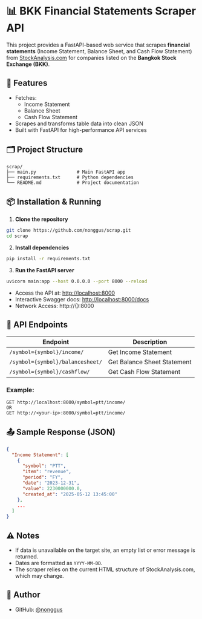 # 📊 BKK Financial Statements Scraper API

This project provides a FastAPI-based web service that scrapes **financial statements** (Income Statement, Balance Sheet, and Cash Flow Statement) from [StockAnalysis.com](https://stockanalysis.com) for companies listed on the **Bangkok Stock Exchange (BKK)**.

## 🚀 Features

- Fetches:
  - Income Statement
  - Balance Sheet
  - Cash Flow Statement
- Scrapes and transforms table data into clean JSON
- Built with FastAPI for high-performance API services

## 🗂️ Project Structure

```
scrap/
├── main.py               # Main FastAPI app
├── requirements.txt      # Python dependencies
└── README.md             # Project documentation
```

## 📦 Installation & Running

1. **Clone the repository**

```bash
git clone https://github.com/nonggus/scrap.git
cd scrap
```

2. **Install dependencies**

```bash
pip install -r requirements.txt
```

3. **Run the FastAPI server**

```bash
uvicorn main:app --host 0.0.0.0 --port 8000 --reload
```

- Access the API at: [http://localhost:8000](http://localhost:8000)
- Interactive Swagger docs: [http://localhost:8000/docs](http://localhost:8000/docs)
- Network Access: http://{<your-ip>}:8000

## 🔌 API Endpoints

| Endpoint | Description |
|----------|-------------|
| `/symbol={symbol}/income/`       | Get Income Statement |
| `/symbol={symbol}/balancesheet/` | Get Balance Sheet Statement |
| `/symbol={symbol}/cashflow/`     | Get Cash Flow Statement |

### Example:

```
GET http://localhost:8000/symbol=ptt/income/
OR
GET http://<your-ip>:8000/symbol=ptt/income/
```

## 📤 Sample Response (JSON)

```json
{
  "Income Statement": [
    {
      "symbol": "PTT",
      "item": "revenue",
      "period": "FY",
      "date": "2023-12-31",
      "value": 2230000000.0,
      "created_at": "2025-05-12 13:45:00"
    },
    ...
  ]
}
```

## ⚠️ Notes

- If data is unavailable on the target site, an empty list or error message is returned.
- Dates are formatted as `YYYY-MM-DD`.
- The scraper relies on the current HTML structure of StockAnalysis.com, which may change.

## 🙋 Author

- GitHub: [@nonggus](https://github.com/nonggus)
